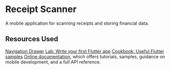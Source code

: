 # Receipt Scanner

A mobile application for scanning receipts and storing financial data.

## Resources Used

[Navigation Drawer](https://medium.com/flutterpub/navigation-drawer-using-flutter-cc8a5cfcab90)
[Lab: Write your first Flutter app](https://flutter.dev/docs/get-started/codelab)
[Cookbook: Useful Flutter samples](https://flutter.dev/docs/cookbook)
[Online documentation](https://flutter.dev/docs), which offers tutorials, 
samples, guidance on mobile development, and a full API reference.
